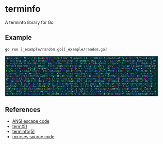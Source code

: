 # terminfo

A terminfo library for Go

## Example

```
go run [_example/random.go][_example/random.go]
```
![random](_example/random.png)

## References

- [ANSI escape code][l1]
- [term(5)][l2]
- [terminfo(5)][l3]
- [ncurses source code][l4]

<!-- references -->

[l1]: https://en.wikipedia.org/wiki/ANSI_escape_code
[l2]: https://invisible-island.net/ncurses/man/term.5.html
[l3]: https://invisible-island.net/ncurses/man/terminfo.5.html
[l4]: https://invisible-island.net/datafiles/current/ncurses.tar.gz